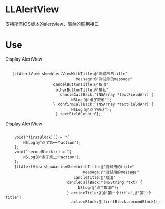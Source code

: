 # LLAlertView
支持所有iOS版本的alertview，简单的调用接口

# Use
<b1>Display AlertView</b1>
<pre><code>
   [LLAlertView showAlertViewWithTitle:@"测试用的title"
                               message:@"测试用的message"
                     cancelButtonTitle:@"取消"
                      otherButtonTitle:@"确认"
                        cancleCallBack:^(NSArray<UITextField *> *textFieldArr) {
                             NSLog(@"点了取消");
                     } confirmCallBack:^(NSArray<UITextField *> *textFieldArr) {
                             NSLog(@"点了确认");
                      } textFieldCount:0];
</pre></code>

<b1>Display AlertView</b1>
<pre><code>
    void(^firstBlock)() = ^{
        NSLog(@"点了第一个action");
    };
    void(^secondBlock)() = ^{
        NSLog(@"点了第二个action");
    };
    [LLAlertView showActionSheetWithTitle:@"测试用的title"
                                  message:@"测试用的message"
                              cancleTitle:@"取消"
                           cancleCallBack:^(NSString *txt) {
                                NSLog(@"点了取消");
                           } actionTitle:@[@"第一个title",@"第二个title"]
                             actionBlock:@[firstBlock,secondBlock]];
</pre></code>

